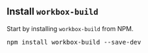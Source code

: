 ## Install <code>workbox-build</code>

Start by installing `workbox-build` from NPM.

<pre class="devsite-terminal devsite-click-to-copy">
npm install workbox-build --save-dev
</pre>
